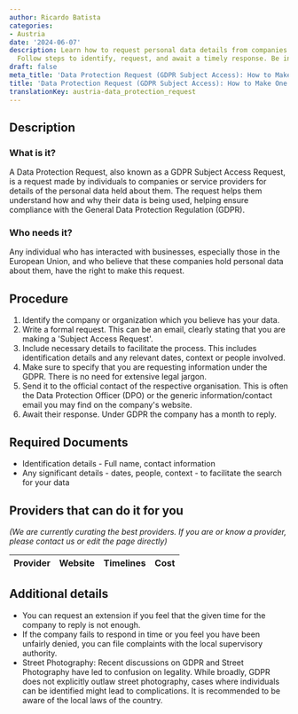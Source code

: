 ```yaml
---
author: Ricardo Batista
categories:
- Austria
date: '2024-06-07'
description: Learn how to request personal data details from companies under GDPR.
  Follow steps to identify, request, and await a timely response. Be informed!
draft: false
meta_title: 'Data Protection Request (GDPR Subject Access): How to Make One'
title: 'Data Protection Request (GDPR Subject Access): How to Make One'
translationKey: austria-data_protection_request
---
```



## Description
### What is it?
A Data Protection Request, also known as a GDPR Subject Access Request, is a request made by individuals to companies or service providers for details of the personal data held about them. The request helps them understand how and why their data is being used, helping ensure compliance with the General Data Protection Regulation (GDPR).

### Who needs it?
Any individual who has interacted with businesses, especially those in the European Union, and who believe that these companies hold personal data about them, have the right to make this request.

## Procedure
1. Identify the company or organization which you believe has your data.
2. Write a formal request. This can be an email, clearly stating that you are making a 'Subject Access Request'.
3. Include necessary details to facilitate the process. This includes identification details and any relevant dates, context or people involved.
4. Make sure to specify that you are requesting information under the GDPR. There is no need for extensive legal jargon.
5. Send it to the official contact of the respective organisation. This is often the Data Protection Officer (DPO) or the generic information/contact email you may find on the company's website.
6. Await their response. Under GDPR the company has a month to reply.

## Required Documents
- Identification details - Full name, contact information
- Any significant details - dates, people, context - to facilitate the search for your data

## Providers that can do it for you

_(We are currently curating the best providers. If you are or know a provider, please contact us or edit the page directly)_

| Provider        |     Website     |     Timelines    |       Cost      |
| --------------- | --------------- |  :-------------: | :-------------: |

## Additional details
- You can request an extension if you feel that the given time for the company to reply is not enough.
- If the company fails to respond in time or you feel you have been unfairly denied, you can file complaints with the local supervisory authority.
- Street Photography: Recent discussions on GDPR and Street Photography have led to confusion on legality. While broadly, GDPR does not explicitly outlaw street photography, cases where individuals can be identified might lead to complications. It is recommended to be aware of the local laws of the country.